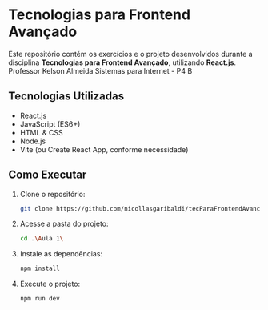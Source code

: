 # Tecnologias para Frontend Avançado

Este repositório contém os exercícios e o projeto desenvolvidos durante a disciplina **Tecnologias para Frontend Avançado**, utilizando **React.js**.
Professor Kelson Almeida
Sistemas para Internet - P4 B 

## Tecnologias Utilizadas

- React.js
- JavaScript (ES6+)
- HTML & CSS
- Node.js
- Vite (ou Create React App, conforme necessidade)

## Como Executar

1. Clone o repositório:
   ```sh
   git clone https://github.com/nicollasgaribaldi/tecParaFrontendAvancado
   ```
2. Acesse a pasta do projeto:
   ```sh
   cd .\Aula 1\
   ```
3. Instale as dependências:
   ```sh
   npm install
   ```
4. Execute o projeto:
   ```sh
   npm run dev
   ```
